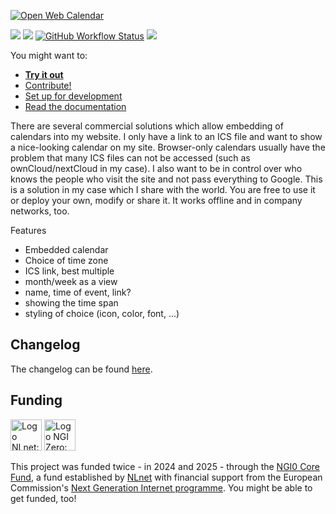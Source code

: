 <!--
SPDX-FileCopyrightText: 2024 Nicco Kunzmann and Open Web Calendar Contributors <https://open-web-calendar.quelltext.eu/>

SPDX-License-Identifier: CC-BY-SA-4.0
-->

[![Open Web Calendar](https://open-web-calendar.quelltext.eu/assets/img/logo/github-social-preview.svg)][web]

[![](https://badge.fury.io/py/open-web-calendar.svg)](https://pypi.org/project/open-web-calendar/)
[![](https://img.shields.io/pypi/pyversions/open-web-calendar)](https://pypi.org/project/open-web-calendar)
[![GitHub Workflow Status](https://img.shields.io/github/actions/workflow/status/niccokunzmann/open-web-calendar/run-tests.yml?logo=github)](https://github.com/niccokunzmann/open-web-calendar/actions?query=branch%3Amaster)
![](https://img.shields.io/endpoint?url=https://raw.githubusercontent.com/astral-sh/ruff/main/assets/badge/v2.json)

You might want to:
- **[Try&nbsp;it&nbsp;out][web]**
- [Contribute!](https://open-web-calendar.quelltext.eu/contributing/)
- [Set up for development](https://open-web-calendar.quelltext.eu/dev/)
- [Read the documentation][docs]

There are several commercial solutions which allow embedding of calendars into my website.
I only have a link to an ICS file and want to show a nice-looking calendar on my site.
Browser-only calendars usually have the problem that many ICS files can not be
accessed (such as ownCloud/nextCloud in my case).
I also want to be in control over who knows the people who
visit the site and not pass everything to Google.
This is a solution in my case which I share with the world.
You are free to use it or deploy your own, modify or share it.
It works offline and in company networks, too.

Features
- Embedded calendar
- Choice of time zone
- ICS link, best multiple
- month/week as a view
- name, time of event, link?
- showing the time span
- styling of choice (icon, color, font, ...)



[web]: https://open-web-calendar.hosted.quelltext.eu/
[docs]: https://open-web-calendar.quelltext.eu/

Changelog
---------

The changelog can be found [here](https://open-web-calendar.quelltext.eu/changelog/).

Funding
-------

[<img alt="Logo NLnet: abstract logo of four people seen from above" src="https://nlnet.nl/logo/banner.svg" height="50px" />](https://nlnet.nl/) [<img alt="Logo NGI Zero: letterlogo shaped like a tag" src="https://nlnet.nl/image/logos/NGI0Core_tag.svg" height="50px" />](https://nlnet.nl/core)

This project was funded twice - in 2024 and 2025 - through the [NGI0 Core Fund](https://nlnet.nl/core), a fund established by [NLnet](https://nlnet.nl/) with financial support from the European Commission's [Next Generation Internet programme](https://ngi.eu/). You might be able to get funded, too!

